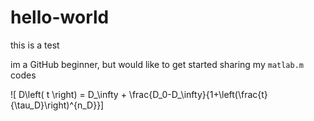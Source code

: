 # hello-world
this is a test

im a GitHub beginner, but would like to get started sharing my `matlab.m` codes 

![ D\left( t \right) = D_\infty + \frac{D_0-D_\infty}{1+\left(\frac{t}{\tau_D}\right)^{n_D}}]
